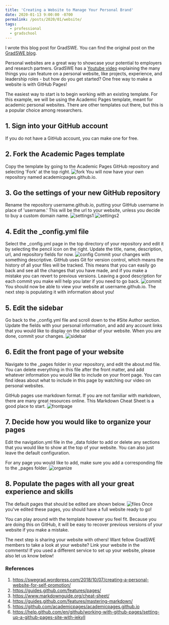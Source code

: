 ```yaml
---
title: 'Creating a Website to Manage Your Personal Brand'
date: 2020-01-13 9:00:00 -0700
permalink: /posts/2020/01/website/
tags:
  - professional
  - gradschool
---
```

I wrote this blog post for GradSWE. You can find the original post on the [GradSWE blog](http://gradswe.swe.org/gradswe-blog/creating-a-website-to-manage-your-personal-brand).

Personal websites are a great way to showcase your potential to employers and research partners. GradSWE has a [Youtube video](https://swegrad.wordpress.com/2018/10/07/creating-a-personal-website-for-self-promotion/) explaining the many things you can feature on a personal website, like projects, experience, and leadership roles - but how do you get started? One free way to make a website is with GitHub Pages!


The easiest way to start is to begin working with an existing template. For this example, we will be using the Academic Pages template, meant for academic personal websites. There are other templates out there, but this is a popular choice among researchers.

## 1. Sign into your GitHub account
If you do not have a GitHub account, you can make one for free.
## 2. Fork the Academic Pages template
Copy the template by going to the Academic Pages GitHub repository and selecting 'Fork' at the top right.
![fork](/images/website1.png)
You will now have your own repository named academicpages.github.io. 

## 3. Go the settings of your new GitHub repository
Rename the repository username.github.io, putting your GitHub username in place of 'username.' This will be the url to your website, unless you decide to buy a custom domain name. 
![settings1](/images/website2.png)
![settings2](/images/website3.png)
## 4. Edit the _config.yml file
Select the _config.yml page in the top directory of your repository and edit it by selecting the pencil icon on the right. Update the title, name, description​, url, and repository fields for now.
![config](/images/website4.png)
Commit your changes with something descriptive. GitHub uses Git for version control, which means the history of all your files will be tracked. This means that you can easily go back and see all the changes that you have made, and if you make a mistake you can revert to previous versions. Leaving a good description for each commit you make will help you later if you need to go back.
![commit](/images/website5.png)
You should now be able to view your website at username.github.io. The next step is populating it with information about you! 

## 5. Edit the sidebar
Go back to the _config.yml file and scroll down to the #Site Author section. Update the fields with your personal information, and add any account links that you would like to display on the sidebar of your website. When you are done, commit your changes.
![sidebar](/images/website6.png)
## 6. Edit the front page of your website
Navigate to the _pages folder in your repository, and edit the about.md file. You can delete everything in this file after the front matter, and add whatever information you would like to include on your front page. You can find ideas about what to include in this page by watching our video on personal websites. 

GitHub pages use markdown format. If you are not familiar with markdown, there are many great resources online. This Markdown Cheat Sheet is a good place to start.
![frontpage](/images/website7.png)
## 7. Decide how you would like to organize your pages 
Edit the navigation.yml file in the _data folder to add or delete any sections that you would like to show at the top of your website. You can also just leave the default configuration.

​For any page you would like to add, make sure you add a corresponding file to the _pages folder. 
![organize](/images/website8.png)
## 8. Populate the pages with all your great experience and skills
The default pages that should be edited are shown below.
![files](/images/website9.png)
Once you've edited these pages, you should have a full website ready to go! 

You can play around with the template however you feel fit. Because you are doing this on GitHub, it will be easy to recover previous versions of your website if you make a mistake. 

The next step is sharing your website with others! ​Want fellow GradSWE members to take a look at your website? Link your website in the comments! If you used a different service to set up your website, please also let us know below!
### References
1. https://swegrad.wordpress.com/2018/10/07/creating-a-personal-website-for-self-promotion/ 
2. https://guides.github.com/features/pages/
3. https://www.markdownguide.org/cheat-sheet/
4. https://guides.github.com/features/mastering-markdown/
5. https://github.com/academicpages/academicpages.github.io
6. https://help.github.com/en/github/working-with-github-pages/setting-up-a-github-pages-site-with-jekyll